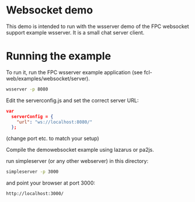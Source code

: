 # Websocket demo 

This demo is intended to run with the wsserver demo of the FPC websocket
support example wsserver. It is a small chat server client.

# Running the example

To run it, run the FPC wsserver example application  (see fcl-web/examples/websocket/server).
```sh
wsserver -p 8080
```

Edit the serverconfig.js and set the correct server URL:
```json
var 
  serverConfig = {
    "url": "ws://localhost:8080/"
  };
```
(change port etc. to match your setup)

Compile the demowebsocket example using lazarus or pa2js.

run simpleserver (or any other webserver) in this directory:

```sh
simpleserver -p 3000
```

and point your browser at port 3000:
```text
http://localhost:3000/
```


